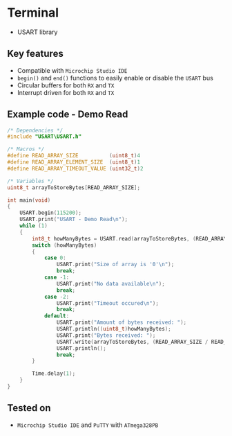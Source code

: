 # Terminal
- USART library

## Key features
- Compatible with `Microchip Studio IDE`
- ```begin()``` and ```end()``` functions to easily enable or disable the `USART` bus
- Circular buffers for both `RX` and `TX`
- Interrupt driven for both `RX` and `TX`

## Example code - Demo Read
```C
/* Dependencies */
#include "USART\USART.h"

/* Macros */
#define READ_ARRAY_SIZE          (uint8_t)4
#define READ_ARRAY_ELEMENT_SIZE  (uint8_t)1
#define READ_ARRAY_TIMEOUT_VALUE (uint32_t)2

/* Variables */
uint8_t arrayToStoreBytes[READ_ARRAY_SIZE];

int main(void)
{
    USART.begin(115200);
    USART.print("USART - Demo Read\n");
    while (1) 
    {
        int8_t howManyBytes = USART.read(arrayToStoreBytes, (READ_ARRAY_SIZE / READ_ARRAY_ELEMENT_SIZE), READ_ARRAY_TIMEOUT_VALUE);
        switch (howManyBytes)
        {
            case 0:
                USART.print("Size of array is '0'\n");
                break;
            case -1:
                USART.print("No data available\n");
                break;
            case -2:
                USART.print("Timeout occured\n");
                break;
            default:
                USART.print("Amount of bytes received: ");
                USART.println((uint8_t)howManyBytes);
                USART.print("Bytes received: ");
                USART.write(arrayToStoreBytes, (READ_ARRAY_SIZE / READ_ARRAY_ELEMENT_SIZE));
                USART.println();
                break;
        }

        Time.delay(1);
    }
}
```

## Tested on
- `Microchip Studio IDE` and `PuTTY` with `ATmega328PB`